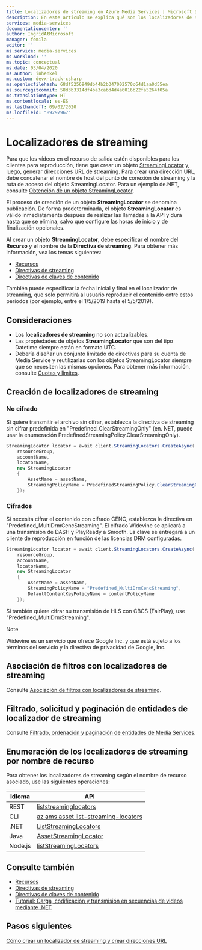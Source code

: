 ```yaml
---
title: Localizadores de streaming en Azure Media Services | Microsoft Docs
description: En este artículo se explica qué son los localizadores de streaming y cómo los usa Azure Media Services.
services: media-services
documentationcenter: ''
author: IngridAtMicrosoft
manager: femila
editor: ''
ms.service: media-services
ms.workload: ''
ms.topic: conceptual
ms.date: 03/04/2020
ms.author: inhenkel
ms.custom: devx-track-csharp
ms.openlocfilehash: 68df5256949db44b2b347002570c64d1aa0d55ea
ms.sourcegitcommit: 58d3b3314df4ba3cabd4d4a6016b22fa5264f05a
ms.translationtype: HT
ms.contentlocale: es-ES
ms.lasthandoff: 09/02/2020
ms.locfileid: "89297967"
---
```

# <a name="streaming-locators"></a>Localizadores de streaming

Para que los vídeos en el recurso de salida estén disponibles para los clientes para reproducción, tiene que crear un objeto [StreamingLocator](/rest/api/media/streaminglocators) y, luego, generar direcciones URL de streaming. Para crear una dirección URL, debe concatenar el nombre de host del punto de conexión de streaming y la ruta de acceso del objeto StreamingLocator. Para un ejemplo de.NET, consulte [Obtención de un objeto StreamingLocator](stream-files-tutorial-with-api.md#get-a-streaming-locator).

El proceso de creación de un objeto **StreamingLocator** se denomina publicación. De forma predeterminada, el objeto **StreamingLocator** es válido inmediatamente después de realizar las llamadas a la API y dura hasta que se elimina, salvo que configure las horas de inicio y de finalización opcionales. 

Al crear un objeto **StreamingLocator**, debe especificar el nombre del **Recurso** y el nombre de la **Directiva de streaming**. Para obtener más información, vea los temas siguientes:

* [Recursos](assets-concept.md)
* [Directivas de streaming](streaming-policy-concept.md)
* [Directivas de claves de contenido](content-key-policy-concept.md)

También puede especificar la fecha inicial y final en el localizador de streaming, que solo permitirá al usuario reproducir el contenido entre estos períodos (por ejemplo, entre el 1/5/2019 hasta el 5/5/2019).  

## <a name="considerations"></a>Consideraciones

* Los **localizadores de streaming** no son actualizables. 
* Las propiedades de objetos **StreamingLocator** que son del tipo Datetime siempre están en formato UTC.
* Debería diseñar un conjunto limitado de directivas para su cuenta de Media Service y reutilizarlas con los objetos StreamingLocator siempre que se necesiten las mismas opciones. Para obtener más información, consulte [Cuotas y límites](limits-quotas-constraints.md).

## <a name="create-streaming-locators"></a>Creación de localizadores de streaming  

### <a name="not-encrypted"></a>No cifrado

Si quiere transmitir el archivo sin cifrar, establezca la directiva de streaming sin cifrar predefinida en "Predefined_ClearStreamingOnly" (en. NET, puede usar la enumeración PredefinedStreamingPolicy.ClearStreamingOnly).

```csharp
StreamingLocator locator = await client.StreamingLocators.CreateAsync(
    resourceGroup,
    accountName,
    locatorName,
    new StreamingLocator
    {
        AssetName = assetName,
        StreamingPolicyName = PredefinedStreamingPolicy.ClearStreamingOnly
    });
```

### <a name="encrypted"></a>Cifrados 

Si necesita cifrar el contenido con cifrado CENC, establezca la directiva en "Predefined_MultiDrmCencStreaming". El cifrado Widevine se aplicará a una transmisión de DASH y PlayReady a Smooth. La clave se entregará a un cliente de reproducción en función de las licencias DRM configuradas.

```csharp
StreamingLocator locator = await client.StreamingLocators.CreateAsync(
    resourceGroup,
    accountName,
    locatorName,
    new StreamingLocator
    {
        AssetName = assetName,
        StreamingPolicyName = "Predefined_MultiDrmCencStreaming",
        DefaultContentKeyPolicyName = contentPolicyName
    });
```

Si también quiere cifrar su transmisión de HLS con CBCS (FairPlay), use "Predefined_MultiDrmStreaming".

> [!NOTE]
> Widevine es un servicio que ofrece Google Inc. y que está sujeto a los términos del servicio y la directiva de privacidad de Google, Inc.

## <a name="associate-filters-with-streaming-locators"></a>Asociación de filtros con localizadores de streaming

Consulte [Asociación de filtros con localizadores de streaming](filters-concept.md#associating-filters-with-streaming-locator).

## <a name="filter-order-page-streaming-locator-entities"></a>Filtrado, solicitud y paginación de entidades de localizador de streaming

Consulte [Filtrado, ordenación y paginación de entidades de Media Services](entities-overview.md).

## <a name="list-streaming-locators-by-asset-name"></a>Enumeración de los localizadores de streaming por nombre de recurso

Para obtener los localizadores de streaming según el nombre de recurso asociado, use las siguientes operaciones:

|Idioma|API|
|---|---|
|REST|[liststreaminglocators](/rest/api/media/assets/liststreaminglocators)|
|CLI|[az ams asset list-streaming-locators](/cli/azure/ams/asset?view=azure-cli-latest#az-ams-asset-list-streaming-locators)|
|.NET|[ListStreamingLocators](/dotnet/api/microsoft.azure.management.media.assetsoperationsextensions.liststreaminglocators?view=azure-dotnet#Microsoft_Azure_Management_Media_AssetsOperationsExtensions_ListStreamingLocators_Microsoft_Azure_Management_Media_IAssetsOperations_System_String_System_String_System_String_)|
|Java|[AssetStreamingLocator](/rest/api/media/assets/liststreaminglocators#assetstreaminglocator)|
|Node.js|[listStreamingLocators](/javascript/api/@azure/arm-mediaservices/assets#liststreaminglocators-string--string--string--msrest-requestoptionsbase-)|

## <a name="see-also"></a>Consulte también

* [Recursos](assets-concept.md)
* [Directivas de streaming](streaming-policy-concept.md)
* [Directivas de claves de contenido](content-key-policy-concept.md)
* [Tutorial: Carga, codificación y transmisión en secuencias de videos mediante .NET](stream-files-tutorial-with-api.md)

## <a name="next-steps"></a>Pasos siguientes

[Cómo crear un localizador de streaming y crear direcciones URL](create-streaming-locator-build-url.md)
